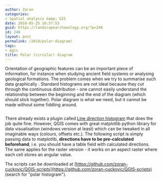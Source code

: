 ```yaml
---
author: Zoran
categories:
- Spatial analysis &amp; GIS
date: 2018-05-25 16:57:53
guid: https://landscapearchaeology.org/?p=246
id: 246
layout: post
permalink: /2018/polar-diagram/
tags:
- qgis
title: Polar (circular) diagram
---
```


Orientation of geographic features can be an important piece of information, for instance when studying ancient field systems or analysing geological formations. The problem comes when we try to summarise such data graphically . Standard histograms are not ideal because they cut through the continuous distribution - one cannot easily understand the relationship between the beginning and the end of the diagram (which should stick together). Polar diagram is what we need, but it cannot be made without some fiddling around.

<a href="https://3.bp.blogspot.com/-L93oFU5wimQ/WgbxUnriF5I/AAAAAAAAA2A/9Odg-QlGj3o7X84AZlXDWaiV9La2ugElACLcBGAs/s1600/2017-11-Polar-graph.jpg"><img src="https://3.bp.blogspot.com/-L93oFU5wimQ/WgbxUnriF5I/AAAAAAAAA2A/9Odg-QlGj3o7X84AZlXDWaiV9La2ugElACLcBGAs/s400/2017-11-Polar-graph.jpg" alt="" /></a>

There already exists a plugin called <a href="https://plugins.qgis.org/plugins/LineDirectionHistogram/">Line direction histogram</a> that does the job quite fine. However, QGIS comes with great matplotlib python library for data visualisation (windows version at least) which can be tweaked in all imaginable ways (colours, offsets etc.). The following script is simply passing data to matplotlib, **directions have to be pre-calculated beforehand**, i.e. you should have a table field with calculated directions. The same applies for the raster version - it works on an aspect raster where each cell stores an angular value. 

The scripts can be downloaded at [https://github.com/zoran-cuckovic/QGIS-scripts](https://github.com/zoran-cuckovic/QGIS-scripts) (search for "polar histogram").
